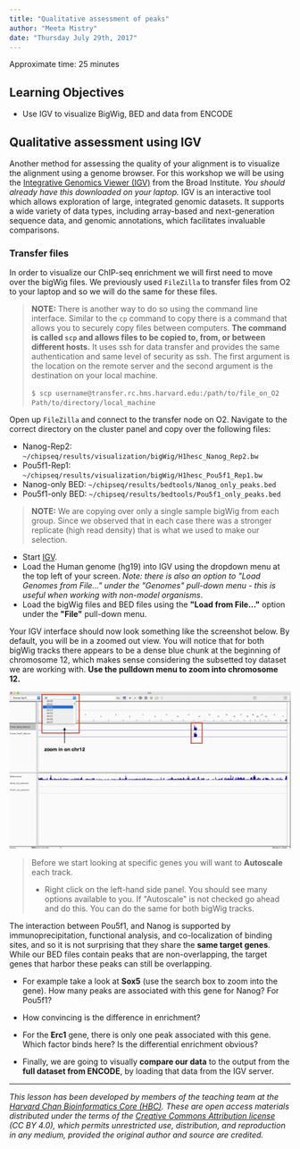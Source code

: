 ```yaml
---
title: "Qualitative assessment of peaks"
author: "Meeta Mistry"
date: "Thursday July 29th, 2017"
---
```


Approximate time: 25 minutes

## Learning Objectives

* Use IGV to visualize BigWig, BED and data from ENCODE

## Qualitative assessment using IGV

Another method for assessing the quality of your alignment is to visualize the alignment using a genome browser. For this workshop we will be using the [Integrative Genomics Viewer (IGV)](https://www.broadinstitute.org/igv/) from the Broad Institute. *You should already have this downloaded on your laptop.* IGV is an interactive tool which allows exploration of large, integrated genomic datasets. It supports a wide variety of data types, including array-based and next-generation sequence data, and genomic annotations, which facilitates invaluable comparisons.


### Transfer files

In order to visualize our ChIP-seq enrichment we will first need to move over the bigWig files. We previously used `FileZilla` to transfer files from O2 to your laptop and so we will do the same for these files.


> **NOTE:**  There is another way to do so using the command line interface. Similar to the `cp` command to copy there is a command that allows you to securely copy files between computers. **The command is called `scp` and allows files to be copied to, from, or between different hosts.** It uses ssh for data transfer and provides the same authentication and same level of security as ssh. The first argument is the location on the remote server and the second argument is the destination on your local machine. 
>
> `$ scp username@transfer.rc.hms.harvard.edu:/path/to/file_on_O2 Path/to/directory/local_machine`

Open up `FileZilla` and connect to the transfer node on O2. Navigate to the correct directory on the cluster panel and copy over the following files:

* Nanog-Rep2: `~/chipseq/results/visualization/bigWig/H1hesc_Nanog_Rep2.bw`
* Pou5f1-Rep1: `~/chipseq/results/visualization/bigWig/H1hesc_Pou5f1_Rep1.bw `
* Nanog-only BED: `~/chipseq/results/bedtools/Nanog_only_peaks.bed`
* Pou5f1-only BED: `~/chipseq/results/bedtools/Pou5f1_only_peaks.bed`


> **NOTE:** We are copying over only a single sample bigWig from each group. Since we observed that in each case there was a stronger replicate (high read density) that is what we used to make our selection.

* Start [IGV](https://www.broadinstitute.org/software/igv/download).
* Load the Human genome (hg19) into IGV using the dropdown menu at the top left of your screen. _Note: there is also an option to "Load Genomes from File..." under the "Genomes" pull-down menu - this is useful when working with non-model organisms_.
* Load the bigWig files and BED files using the **"Load from File..."** option under the **"File"** pull-down menu. 

Your IGV interface should now look something like the screenshot below. By default, you will be in a zoomed out view. You will notice that for both bigWig tracks there appears to be a dense blue chunk at the beginning of chromosome 12, which makes sense considering the subsetted toy dataset we are working with. **Use the pulldown menu to zoom into chromosome 12.**

<img src="../img/igv-1.png">

> Before we start looking at specific genes you will want to **Autoscale** each track.
> 
> * Right click on the left-hand side panel. You should see many options available to you. If "Autoscale" is not checked go ahead and do this. You can do the same for both bigWig tracks.

The interaction between Pou5f1, and Nanog is supported by immunoprecipitation, functional analysis, and co-localization of binding sites, and so it is not surprising that they share the **same target genes**. While our BED files contain peaks that are non-overlapping, the target genes that harbor these peaks can still be overlapping.

* For example take a look at **Sox5** (use the search box to zoom into the gene). How many peaks are associated with this gene for Nanog? For Pou5f1?
* How convincing is the difference in enrichment?
* For the **Erc1** gene, there is only one peak associated with this gene. Which factor binds here? Is the differential enrichment obvious?

* Finally, we are going to visually **compare our data** to the output from the **full dataset from ENCODE**, by loading that data from the IGV server.

***
*This lesson has been developed by members of the teaching team at the [Harvard Chan Bioinformatics Core (HBC)](http://bioinformatics.sph.harvard.edu/). These are open access materials distributed under the terms of the [Creative Commons Attribution license](https://creativecommons.org/licenses/by/4.0/) (CC BY 4.0), which permits unrestricted use, distribution, and reproduction in any medium, provided the original author and source are credited.*
